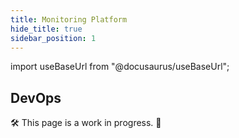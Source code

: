 ```yaml
---
title: Monitoring Platform
hide_title: true
sidebar_position: 1
---
```


import useBaseUrl from "@docusaurus/useBaseUrl";

## DevOps

🛠 This page is a work in progress. 🚧
